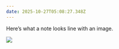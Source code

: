 ```yaml
---
date: 2025-10-27T05:08:27.348Z
---
```

Here’s what a note looks line with an image. 

![](/images/img_6907.jpeg)